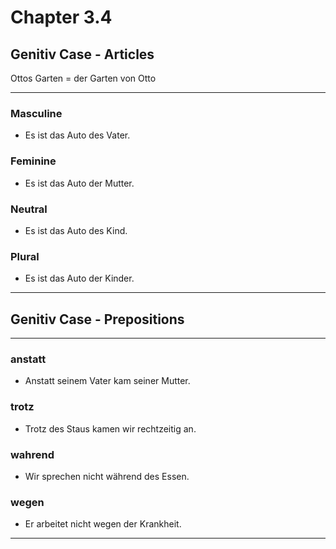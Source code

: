 # Chapter 3.4

## Genitiv Case - Articles

Ottos Garten = der Garten von Otto

---

### Masculine

* Es ist das Auto des Vater.

### Feminine

* Es ist das Auto der Mutter.

### Neutral

* Es ist das Auto des Kind.

### Plural

* Es ist das Auto der Kinder.

---

## Genitiv Case - Prepositions

---

### anstatt

* Anstatt seinem Vater kam seiner Mutter.

### trotz

* Trotz des Staus kamen wir rechtzeitig an.

### wahrend

* Wir sprechen nicht während des Essen.

### wegen

* Er arbeitet nicht wegen der Krankheit.

---
